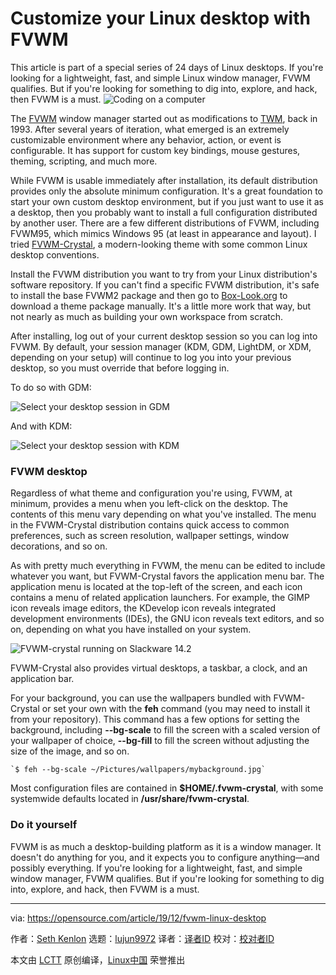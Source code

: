[#]: collector: (lujun9972)
[#]: translator: ( )
[#]: reviewer: ( )
[#]: publisher: ( )
[#]: url: ( )
[#]: subject: (Customize your Linux desktop with FVWM)
[#]: via: (https://opensource.com/article/19/12/fvwm-linux-desktop)
[#]: author: (Seth Kenlon https://opensource.com/users/seth)

Customize your Linux desktop with FVWM
======
This article is part of a special series of 24 days of Linux desktops.
If you're looking for a lightweight, fast, and simple Linux window
manager, FVWM qualifies. But if you're looking for something to dig
into, explore, and hack, then FVWM is a must.
![Coding on a computer][1]

The [FVWM][2] window manager started out as modifications to [TWM][3], back in 1993. After several years of iteration, what emerged is an extremely customizable environment where any behavior, action, or event is configurable. It has support for custom key bindings, mouse gestures, theming, scripting, and much more.

While FVWM is usable immediately after installation, its default distribution provides only the absolute minimum configuration. It's a great foundation to start your own custom desktop environment, but if you just want to use it as a desktop, then you probably want to install a full configuration distributed by another user. There are a few different distributions of FVWM, including FVWM95, which mimics Windows 95 (at least in appearance and layout). I tried [FVWM-Crystal][4], a modern-looking theme with some common Linux desktop conventions.

Install the FVWM distribution you want to try from your Linux distribution's software repository. If you can't find a specific FVWM distribution, it's safe to install the base FVWM2 package and then go to [Box-Look.org][5] to download a theme package manually. It's a little more work that way, but not nearly as much as building your own workspace from scratch.

After installing, log out of your current desktop session so you can log into FVWM. By default, your session manager (KDM, GDM, LightDM, or XDM, depending on your setup) will continue to log you into your previous desktop, so you must override that before logging in.

To do so with GDM:

![Select your desktop session in GDM][6]

And with KDM:

![Select your desktop session with KDM][7]

### FVWM desktop

Regardless of what theme and configuration you're using, FVWM, at minimum, provides a menu when you left-click on the desktop. The contents of this menu vary depending on what you've installed. The menu in the FVWM-Crystal distribution contains quick access to common preferences, such as screen resolution, wallpaper settings, window decorations, and so on.

As with pretty much everything in FVWM, the menu can be edited to include whatever you want, but FVWM-Crystal favors the application menu bar. The application menu is located at the top-left of the screen, and each icon contains a menu of related application launchers. For example, the GIMP icon reveals image editors, the KDevelop icon reveals integrated development environments (IDEs), the GNU icon reveals text editors, and so on, depending on what you have installed on your system.

![FVWM-crystal running on Slackware 14.2][8]

FVWM-Crystal also provides virtual desktops, a taskbar, a clock, and an application bar.

For your background, you can use the wallpapers bundled with FVWM-Crystal or set your own with the **feh** command (you may need to install it from your repository). This command has a few options for setting the background, including **\--bg-scale** to fill the screen with a scaled version of your wallpaper of choice, **\--bg-fill** to fill the screen without adjusting the size of the image, and so on.


```
`$ feh --bg-scale ~/Pictures/wallpapers/mybackground.jpg`
```

Most configuration files are contained in **$HOME/.fvwm-crystal**, with some systemwide defaults located in **/usr/share/fvwm-crystal**.

### Do it yourself

FVWM is as much a desktop-building platform as it is a window manager. It doesn't do anything for you, and it expects you to configure anything—and possibly everything.
If you're looking for a lightweight, fast, and simple window manager, FVWM qualifies. But if you're looking for something to dig into, explore, and hack, then FVWM is a must.

--------------------------------------------------------------------------------

via: https://opensource.com/article/19/12/fvwm-linux-desktop

作者：[Seth Kenlon][a]
选题：[lujun9972][b]
译者：[译者ID](https://github.com/译者ID)
校对：[校对者ID](https://github.com/校对者ID)

本文由 [LCTT](https://github.com/LCTT/TranslateProject) 原创编译，[Linux中国](https://linux.cn/) 荣誉推出

[a]: https://opensource.com/users/seth
[b]: https://github.com/lujun9972
[1]: https://opensource.com/sites/default/files/styles/image-full-size/public/lead-images/code_computer_laptop_hack_work.png?itok=aSpcWkcl (Coding on a computer)
[2]: http://www.fvwm.org/
[3]: https://en.wikipedia.org/wiki/Twm
[4]: https://www.box-look.org/p/1018270/
[5]: http://box-look.org
[6]: https://opensource.com/sites/default/files/advent-gdm_0.jpg (Select your desktop session in GDM)
[7]: https://opensource.com/sites/default/files/advent-kdm.jpg (Select your desktop session with KDM)
[8]: https://opensource.com/sites/default/files/advent-fvwm-crystal.jpg (FVWM-crystal running on Slackware 14.2)
